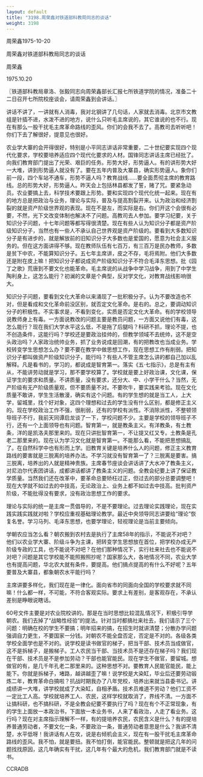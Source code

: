 ```yaml
---
layout: default
title: "3198.周荣鑫对铁道部科教局同志的谈话"
weight: 3198
---
```


周荣鑫1975-10-20

周荣鑫对铁道部科教局同志的谈话

周荣鑫

1975.10.20

〖铁道部科教局章洛、张毅同志向周荣鑫部长汇报七所铁道学院的情况，准备二十二日召开七所院校座谈会，请周荣鑫到会讲话。〗

讲话不讲了，一讲就有人消毒，我对北钢讲了几句话，人家就去消毒。北京市文教组是针插不进，水泼不进的地方，说什么只听毛主席说的，其它谁说的也不行。现在有那么一股干扰毛主席革命路线的歪风。你们的会我不去了。高教司去听听吧！你们下去了解很好，提意见也很好。

农业学大寨的会开得很好，特别是小平同志讲话非常重要，二十世纪要实现四个现代化要求，学校要培养适应四个现代化要求的人材。国锋同志讲话主席已经批了。向我们教育部门提出了光荣、艰巨的任务。形势大好，形势逼人。有的讲形势大好一大堆，讲到形势逼人就没有了。要在五年内普及大寨县，确实形势逼人。象你们前一段，四个车站不通车，形势不逼人吗？教育战线……要全面贯彻主席的教育路线。总的形势大好，形势逼人。昨天会上包括林县都发了誓，赌了咒。要紧急动员。农业要搞上去，科学技术要跟上形势。要和实现四个现代化统一起来。现在有的地方总是把政治与业务，理论与实际，普及与提高割裂开来。认为政治和经济割裂的就是资产阶级世界观的表现。现在不是左，而实际是右。你们开这个会很有必要，不然，光下文改变体制也解决不了问题。高教司去人参加。要学习纪要，关于知识分子问题，十七年问题等都写得很清楚。现在有些人认为知识分子都是资产阶级知识分子，当然也有一些人不承认自己世界观是资产阶级的。要看到大多数知识分子是有进步的，就是解放前的旧知识分子大多数也是爱国的，愿意为社会主义服务的。但在这方面讲得不够。现在教师队伍有七百万，有三百万是民办教师，多数是贫下中农，不能算知识分子。五七年主席讲，皮之不存，毛将焉附。他们大多数还是附在皮上嘛！把知识分子都说成资产阶级知识分子不符合毛泽东思想。批《园丁之歌》荒唐到不要文化也能革命。毛主席说的从战争中学习战争，用到了中学生陶利身上，这怎么能行？初澜的文章是个典型，反对学文化，对教育战线影响很大。

知识分子问题，要看到文化大革命以来涌现了一批积极分子。认为不要改造也不对，但是看成和文化革命前没区别，就否定文化革命。是右的。总之，要调动知识分子的积极性。不实事求是，不看到变化，实质是否定文化大革命。有的学校领导说教师身上有毒。一方面说教改的问题主要是教员问题，一方面又说他们有毒，这怎么能行？现在我们大学水平这么低，不是拖了后腿吗？科研不抓，理论不提，也不创造条件，这能行吗？学校还是要政治挂帅的，但教学领域不去统帅，这不是空头政治吗？人家政治统帅业务，抓了业务说成是回潮，有的把教改也当成业务。学校转变学生思想怎么办？要不要在教学中做思想工作，现在思想工作有削弱。把知识分子都叫做资产阶级知识分子，能行吗？有些人不管主席怎么讲的都自己加以乱解释。凡是看书的，学习的，都说成是智育第一。落实《五·七指示》，总是有主有从，不能讲劳动就是学习，那不要学校算了。学校就是要上好政治课，文化课，保证学生的要求和质量。不讲质量，没有要求，还分大、中、小学干什么？当然，无产阶级有无产阶级质量观，但不要质量不对。不要吹牛，要实践来考验。现在文化质量不敢讲，学生生活散漫，确实有这个问题。有的学生想的就是当工人，上大学，留城里，找个好对象，这四个理想和过去的学生没有什么区别，都是修正主义的。现在学校政治工作不强，很削弱，还有的学校有派性。不消除派性，不整顿领导班子不行，我前天同谭启龙谈了一下，学校问题不少。主要是学校的领导班子不行，还有一个上面领导也有问题。智育第一，就是教条主义。有洋教条，有土教条，洋的是凯洛夫那里来的。现在只讲批智育第一，不让提又红又专。土教条是孔老二那里来的。现在认为学习文化就是智育第一。不能那么看，不能把思想搞乱了。在自然科学中也有形而上学。旧教育关键是培养什么人的问题，修正主义教育路线的要害就是三脱离的培养办法。不学习就没有智育第一了？三脱离是要害。搞三脱离，培养出的人就是精神贵族。主席春节座谈会讲话讲了大水冲了教条主义，对尼泊尔代表团讲话，成都讲话都讲了教条主义的问题。全教会纪要上讲了保证教学质量。当然我们还在改革中，要革命总要矫枉过正，但过去的部分总要调整吧！现在大学就不如过去的中技高，无论政治上、业务上都不如过去中技高。批判资产阶级，不能批得没有要求，没有政治思想工作的要求。

理论与实际的统一是主席一贯倡导的，不是不要理论。过去理论实践理论，现在实践实践实践就对啦？学校应重视基础理论教学。最近中央领导同志讲要给“理论”恢复名誉。学习马列、毛泽东思想，也要学理论，轻视理论是当前主要倾向。

学朝农应当怎么看？朝农搬到农村去是执行了主席58年的指示，不能说不对吧？他们以农业学大寨、阶级斗争为主课，把转变学生思想放在首位，把学校办成无产阶级专政的工具，也不能说不对吧？在他们那种情况下，实行社来社去也不能说不对吧？问题是其它学校能不能照搬照抄呢？国家那么大，各地情况不同，农业大学也有提高问题，华北农大就有条件，要提高。他们搞点提高的有什么不好呢？五年要普及大寨县，都象朝农水平能行吗？

主席讲要多样化，我们现在是一律化。面向省市的同面向全国的学校要求就不同嘛！什么都一样，不可能，不符合客观实际。要求上有差别，是客观存在，不承认差别是睁眼说瞎话。

60号文件主要是对农业院校讲的。那是在当时思想比较混乱情况下，积极引导学朝农。我们去掉了“战略性经验”的提法。针对当时都搞社来社去，我们请示了三个问题：明确在校的学生不要搞；明年招来的搞，在招生时就讲清楚；分散办学问题强调自力更生，不要国家一分钱。对朝农不能全盘否定，否定是不对的。各级各类学校全面学也是不对的。说学校是读书做官的梯子，把当干部、技术员当成做官，这不是拆梯子，是搬梯子。工人农民当干部、当技术员不是还存在梯子吗？我们现在干部、技术员是不是参加劳动？干部也能官能民。现在学生不做官，要留城。想做官的有，是几千年孔老二那里来的。这种思想不对。要教育人民能官能民，能上能下。你就是拆梯子，堵路，越讲越歪了嘛！说学校是大染缸，毕业后还要劳动锻炼二年，教育革命白搞啦？抗战时期我办了八年党校，培养出来就当县委书记。讲成绩讲一大堆，讲学校就成了大染缸，自相矛盾。技术员难道不劳动？他们工资不一定比工人高。学校就培养工人、农民，这样学校就取消了，界线不清。一方面不让搞科研，也不搞科研，不是全教会纪要不要执行了吗？现在有个不正常现象，有的学生上面放一本政治书，下面放一本业务书，人来了看政治，人走了看业务。这行吗？现在对主席指示理解不一样，有的提培养农民，农民含义是什么？有的提培养普通劳动者，不要文化一条，不要政治一条，普通劳动者意思是什么？我讲不清楚，水平低呀！我讲话有人在攻，说是右倾机会主义，现在有一股干扰毛主席革命路线的歪风。我不怕，就是要扭。我不怕打倒，能官能民。整顿就是把这几年的问题找找原因，这几年确实有干扰，这几年有个最大的危机，我们教育部门就是不读书。

CCRADB

